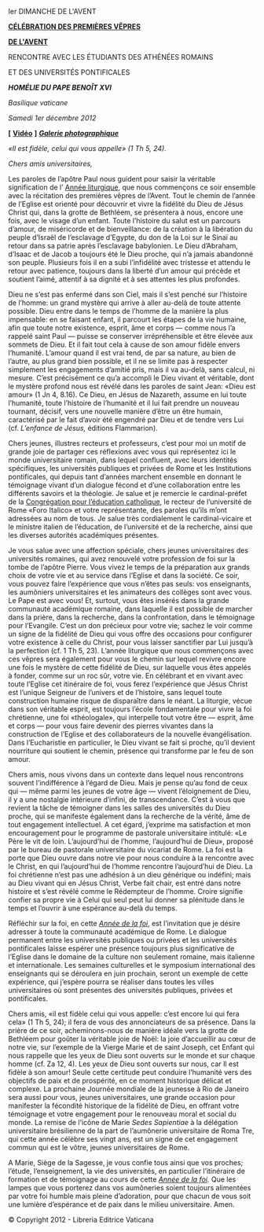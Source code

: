 Ier DIMANCHE DE L'AVENT

**[CÉLÉBRATION DES PREMIÈRES VÊPRES](http://www.vatican.va/news_services/liturgy/libretti/2012/20121201.pdf)**

**[DE L'AVENT](http://www.vatican.va/news_services/liturgy/libretti/2012/20121201.pdf)**

RENCONTRE AVEC LES ÉTUDIANTS DES ATHÉNÉES ROMAINS

ET DES UNIVERSITÉS PONTIFICALES

***HOMÉLIE DU PAPE BENOÎT XVI***

*Basilique vaticane*

*Samedi 1er décembre 2012*

**\[** **[Vidéo](http://player.rv.va/vaticanplayer.asp?language=it&tic=VA_W96A4GIC)** **\]** ***[Galerie photographique](http://www.photogallery.va/content/photogallery/it/vespri-1-xii-2012.html)***

*«Il est fidèle, celui qui vous appelle» (1 Th 5, 24).*

*Chers amis universitaires,*

Les paroles de l’apôtre Paul nous guident pour saisir la véritable signification de l’ [Année liturgique](http://www.vatican.va/liturgical_year/liturgico_fr/liturgico_fr.html), que nous commençons ce soir ensemble avec la récitation des premières vêpres de l’Avent. Tout le chemin de l’année de l’Eglise est orienté pour découvrir et vivre la fidélité du Dieu de Jésus Christ qui, dans la grotte de Bethléem, se présentera à nous, encore une fois, avec le visage d’un enfant. Toute l’histoire du salut est un parcours d’amour, de miséricorde et de bienveillance: de la création à la libération du peuple d’Israël de l’esclavage d’Egypte, du don de la Loi sur le Sinaï au retour dans sa patrie après l’esclavage babylonien. Le Dieu d’Abraham, d’Isaac et de Jacob a toujours été le Dieu proche, qui n’a jamais abandonné son peuple. Plusieurs fois il en a subi l’infidélité avec tristesse et attendu le retour avec patience, toujours dans la liberté d’un amour qui précède et soutient l’aimé, attentif à sa dignité et à ses attentes les plus profondes.

Dieu ne s’est pas enfermé dans son Ciel, mais il s’est penché sur l’histoire de l’homme: un grand mystère qui arrive à aller au-delà de toute attente possible. Dieu entre dans le temps de l’homme de la manière la plus impensable: en se faisant enfant, il parcourt les étapes de la vie humaine, afin que toute notre existence, esprit, âme et corps — comme nous l’a rappelé saint Paul — puisse se conserver irrépréhensible et être élevée aux sommets de Dieu. Et il fait tout cela à cause de son amour fidèle envers l’humanité. L’amour quand il est vrai tend, de par sa nature, au bien de l’autre, au plus grand bien possible, et il ne se limite pas à respecter simplement les engagements d’amitié pris, mais il va au-delà, sans calcul, ni mesure. C’est précisément ce qu’a accompli le Dieu vivant et véritable, dont le mystère profond nous est révélé dans les paroles de saint Jean: «Dieu est amour» (1 Jn 4, 8.16). Ce Dieu, en Jésus de Nazareth, assume en lui toute l’humanité, toute l’histoire de l’humanité et il lui fait prendre un nouveau tournant, décisif, vers une nouvelle manière d’être un être humain, caractérisé par le fait d’avoir été engendré par Dieu et de tendre vers Lui (cf. *L’enfance de Jésus,* éditions Flammarion).

Chers jeunes, illustres recteurs et professeurs, c’est pour moi un motif de grande joie de partager ces réflexions avec vous qui représentez ici le monde universitaire romain, dans lequel confluent, avec leurs identités spécifiques, les universités publiques et privées de Rome et les Institutions pontificales, qui depuis tant d’années marchent ensemble en donnant le témoignage vivant d’un dialogue fécond et d’une collaboration entre les différents savoirs et la théologie. Je salue et je remercie le cardinal-préfet de la [Congrégation pour l’éducation catholique](http://www.vatican.va/roman_curia/congregations/ccatheduc/index_fr.htm), le recteur de l’université de Rome «Foro Italico» et votre représentante, des paroles qu’ils m’ont adressées au nom de tous. Je salue très cordialement le cardinal-vicaire et le ministre italien de l’éducation, de l’université et de la recherche, ainsi que les diverses autorités académiques présentes.

Je vous salue avec une affection spéciale, chers jeunes universitaires des universités romaines, qui avez renouvelé votre profession de foi sur la tombe de l’apôtre Pierre. Vous vivez le temps de la préparation aux grands choix de votre vie et au service dans l’Eglise et dans la société. Ce soir, vous pouvez faire l’expérience que vous n’êtes pas seuls: vos enseignants, les aumôniers universitaires et les animateurs des collèges sont avec vous. Le Pape est avec vous! Et, surtout, vous êtes insérés dans la grande communauté académique romaine, dans laquelle il est possible de marcher dans la prière, dans la recherche, dans la confrontation, dans le témoignage pour l’Evangile. C’est un don précieux pour votre vie; sachez le voir comme un signe de la fidélité de Dieu qui vous offre des occasions pour configurer votre existence à celle du Christ, pour vous laisser sanctifier par Lui jusqu’à la perfection (cf. 1 Th 5, 23). L’année liturgique que nous commençons avec ces vêpres sera également pour vous le chemin sur lequel revivre encore une fois le mystère de cette fidélité de Dieu, sur laquelle vous êtes appelés à fonder, comme sur un roc sûr, votre vie. En célébrant et en vivant avec toute l’Eglise cet itinéraire de foi, vous ferez l’expérience que Jésus Christ est l’unique Seigneur de l’univers et de l’histoire, sans lequel toute construction humaine risque de disparaître dans le néant. La liturgie, vécue dans son véritable esprit, est toujours l’école fondamentale pour vivre la foi chrétienne, une foi «théologale», qui interpelle tout votre être — esprit, âme et corps — pour vous faire devenir des pierres vivantes dans la construction de l’Eglise et des collaborateurs de la nouvelle évangélisation. Dans l’Eucharistie en particulier, le Dieu vivant se fait si proche, qu’il devient nourriture qui soutient le chemin, présence qui transforme par le feu de son amour.

Chers amis, nous vivons dans un contexte dans lequel nous rencontrons souvent l’indifférence à l’égard de Dieu. Mais je pense qu’au fond de ceux qui — même parmi les jeunes de votre âge — vivent l’éloignement de Dieu, il y a une nostalgie intérieure d’infini, de transcendance. C’est à vous que revient la tâche de témoigner dans les salles des universités du Dieu proche, qui se manifeste également dans la recherche de la vérité, âme de tout engagement intellectuel. A cet égard, j’exprime ma satisfaction et mon encouragement pour le programme de pastorale universitaire intitulé: «Le Père le vit de loin. L’aujourd’hui de l’homme, l’aujourd’hui de Dieu», proposé par le bureau de pastorale universitaire du vicariat de Rome. La foi est la porte que Dieu ouvre dans notre vie pour nous conduire à la rencontre avec le Christ, en qui l’aujourd’hui de l’homme rencontre l’aujourd’hui de Dieu. La foi chrétienne n’est pas une adhésion à un dieu générique ou indéfini; mais au Dieu vivant qui en Jésus Christ, Verbe fait chair, est entré dans notre histoire et s’est révélé comme le Rédempteur de l’homme. Croire signifie confier sa propre vie à Celui qui seul peut lui donner sa plénitude dans le temps et l’ouvrir à une espérance au-delà du temps.

Réfléchir sur la foi, en cette *[Année de la foi](http://www.vatican.va/special/annus_fidei/index_fr.htm)*, est l’invitation que je désire adresser à toute la communauté académique de Rome. Le dialogue permanent entre les universités publiques ou privées et les universités pontificales laisse espérer une présence toujours plus significative de l’Eglise dans le domaine de la culture non seulement romaine, mais italienne et internationale. Les semaines culturelles et le symposium international des enseignants qui se déroulera en juin prochain, seront un exemple de cette expérience, qui j’espère pourra se réaliser dans toutes les villes universitaires où sont présentes des universités publiques, privées et pontificales.

Chers amis, «il est fidèle celui qui vous appelle: c’est encore lui qui fera cela» (1 Th 5, 24); il fera de vous des annonciateurs de sa présence. Dans la prière de ce soir, acheminons-nous de manière idéale vers la grotte de Bethléem pour goûter la véritable joie de Noël: la joie d’accueillir au cœur de notre vie, sur l’exemple de la Vierge Marie et de saint Joseph, cet Enfant qui nous rappelle que les yeux de Dieu sont ouverts sur le monde et sur chaque homme (cf. Za 12, 4). Les yeux de Dieu sont ouverts sur nous, car Il est fidèle à son amour! Seule cette certitude peut conduire l’humanité vers des objectifs de paix et de prospérité, en ce moment historique délicat et complexe. La prochaine Journée mondiale de la jeunesse à Rio de Janeiro sera aussi pour vous, jeunes universitaires, une grande occasion pour manifester la fécondité historique de la fidélité de Dieu, en offrant votre témoignage et votre engagement pour le renouveau moral et social du monde. La remise de l’icône de Marie *Sedes Sapientiae* à la délégation universitaire brésilienne de la part de l’aumônerie universitaire de Roma Tre, qui cette année célèbre ses vingt ans, est un signe de cet engagement commun qui est le vôtre, jeunes universitaires de Rome.

A Marie, Siège de la Sagesse, je vous confie tous ainsi que vos proches; l’étude, l’enseignement, la vie des universités, en particulier l’itinéraire de formation et de témoignage au cours de cette *[Année de la foi](http://www.vatican.va/special/annus_fidei/index_fr.htm).* Que les lampes que vous porterez dans vos aumôneries soient toujours alimentées par votre foi humble mais pleine d’adoration, pour que chacun de vous soit une lumière d’espérance et de paix dans le milieu universitaire. Amen.

© Copyright 2012 - Libreria Editrice Vaticana